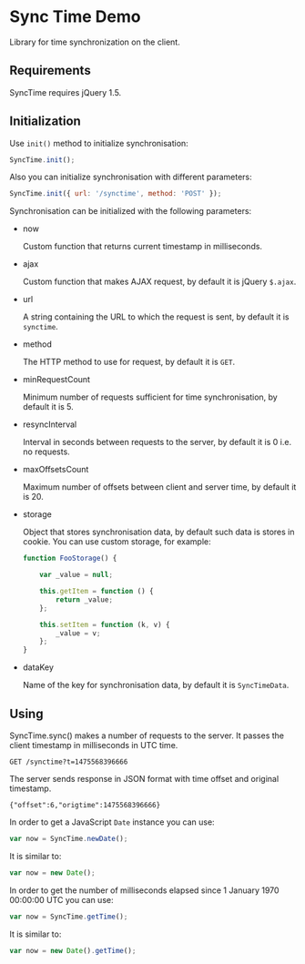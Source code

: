 Sync Time Demo
==============

Library for time synchronization on the client.

## Requirements

SyncTime requires jQuery 1.5.

## Initialization

Use `init()` method to initialize synchronisation:

```javascript
SyncTime.init();
```

Also you can initialize synchronisation with different parameters: 

```javascript
SyncTime.init({ url: '/synctime', method: 'POST' });
```

Synchronisation can be initialized with the following parameters:

* now 

  Custom function that returns current timestamp in milliseconds.
  
* ajax
 
  Custom function that makes AJAX request, by default it is jQuery `$.ajax`.

* url
 
  A string containing the URL to which the request is sent, by default it is `synctime`.

* method
 
  The HTTP method to use for request, by default it is `GET`.

* minRequestCount
 
  Minimum number of requests sufficient for time synchronisation, by default it is 5.

* resyncInterval
 
  Interval in seconds between requests to the server, by default it is 0 i.e. no requests.

* maxOffsetsCount 

  Maximum number of offsets between client and server time, by default it is 20.

* storage

  Object that stores synchronisation data, by default such data is stores in cookie. You can use custom storage,
  for example:

  ```javascript
  function FooStorage() {
  
      var _value = null;
  
      this.getItem = function () {
          return _value;
      };

      this.setItem = function (k, v) {
          _value = v;
      };
  }
  ```

* dataKey
 
  Name of the key for synchronisation data, by default it is `SyncTimeData`.

## Using

SyncTime.sync() makes a number of requests to the server. It passes the client timestamp in milliseconds in UTC time.

``` GET /synctime?t=1475568396666 ```

The server sends response in JSON format with time offset and original timestamp.

``` {"offset":6,"origtime":1475568396666} ```

In order to get a JavaScript `Date` instance you can use:

```javascript
var now = SyncTime.newDate();
```
 
 It is similar to:
 
```javascript
var now = new Date();
```
 
 In order to get the number of milliseconds elapsed since 1 January 1970 00:00:00 UTC you can use:

```javascript
var now = SyncTime.getTime();
```

It is similar to:

```javascript
var now = new Date().getTime();
```
